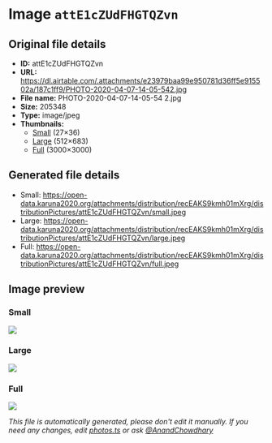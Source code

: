 # Image `attE1cZUdFHGTQZvn`

## Original file details

- **ID:** attE1cZUdFHGTQZvn
- **URL:** https://dl.airtable.com/.attachments/e23979baa99e950781d36ff5e915502a/187c1ff9/PHOTO-2020-04-07-14-05-542.jpg
- **File name:** PHOTO-2020-04-07-14-05-54 2.jpg
- **Size:** 205348
- **Type:** image/jpeg
- **Thumbnails:**
  - [Small](https://dl.airtable.com/.attachmentThumbnails/e725a0e858bafa694edd1e1a80de963e/72b9d6e1) (27×36)
  - [Large](https://dl.airtable.com/.attachmentThumbnails/d419cbdbc03e856970c830fdaf12a5f9/e462b8a9) (512×683)
  - [Full](https://dl.airtable.com/.attachmentThumbnails/29508aac1e0dae20b83f87e2cc49e8b5/742e04e1) (3000×3000)

## Generated file details

- Small: https://open-data.karuna2020.org/attachments/distribution/recEAKS9kmh01mXrg/distributionPictures/attE1cZUdFHGTQZvn/small.jpeg
- Large: https://open-data.karuna2020.org/attachments/distribution/recEAKS9kmh01mXrg/distributionPictures/attE1cZUdFHGTQZvn/large.jpeg
- Full: https://open-data.karuna2020.org/attachments/distribution/recEAKS9kmh01mXrg/distributionPictures/attE1cZUdFHGTQZvn/full.jpeg

## Image preview

### Small

![](https://open-data.karuna2020.org/attachments/distribution/recEAKS9kmh01mXrg/distributionPictures/attE1cZUdFHGTQZvn/small.jpeg)

### Large

![](https://open-data.karuna2020.org/attachments/distribution/recEAKS9kmh01mXrg/distributionPictures/attE1cZUdFHGTQZvn/large.jpeg)

### Full

![](https://open-data.karuna2020.org/attachments/distribution/recEAKS9kmh01mXrg/distributionPictures/attE1cZUdFHGTQZvn/full.jpeg)

_This file is automatically generated, please don't edit it manually. If you need any changes, edit [photos.ts](/photos.ts) or ask [@AnandChowdhary](https://github.com/AnandChowdhary)_
